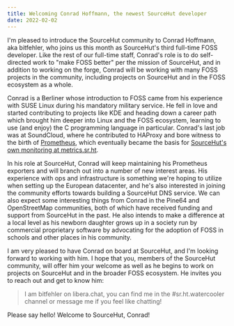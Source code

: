 ```yaml
---
title: Welcoming Conrad Hoffmann, the newest SourceHut developer
date: 2022-02-02
---
```


I'm pleased to introduce the SourceHut community to Conrad Hoffmann, aka
bitfehler, who joins us this month as SourceHut's third full-time FOSS
developer. Like the rest of our full-time staff, Conrad's role is to do
self-directed work to "make FOSS better" per the mission of SourceHut, and in
addition to working on the forge, Conrad will be working with many FOSS projects
in the community, including projects on SourceHut and in the FOSS ecosystem as a
whole.

Conrad is a Berliner whose introduction to FOSS came from his experience with
SUSE Linux during his mandatory military service. He fell in love and started
contributing to projects like KDE and heading down a career path which brought
him deeper into Linux and the FOSS ecosystem, learning to use (and enjoy) the C
programming language in particular. Conrad's last job was at SoundCloud, where
he contributed to HAProxy and bore witness to the birth of [Prometheus][0],
which eventually became the basis for [SourceHut's own monitoring at
metrics.sr.ht][1].

[0]: https://prometheus.io
[1]: https://metrics.sr.ht

In his role at SourceHut, Conrad will keep maintaining his Prometheus exporters
and will branch out into a number of new interest areas. His experience with
ops and infrastructure is something we're hoping to utilize when setting up the
European datacenter, and he's also interested in joining the community efforts
towards building a SourceHut DNS service. We can also expect some interesting
things from Conrad in the Pine64 and OpenStreetMap communities, both of which
have received funding and support from SourceHut in the past. He also intends to
make a difference at a local level as his newborn daughter grows up in a society
run by commercial proprietary software by advocating for the adoption of FOSS in
schools and other places in his community.

I am very pleased to have Conrad on board at SourceHut, and I'm looking forward
to working with him. I hope that you, members of the SourceHut community, will
offer him your welcome as well as he begins to work on projects on SourceHut and
in the broader FOSS ecosystem. He invites you to reach out and get to know him:

> I am bitfehler on libera.chat, you can find me in the #sr.ht.watercooler
> channel or message me if you feel like chatting!

Please say hello! Welcome to SourceHut, Conrad!
